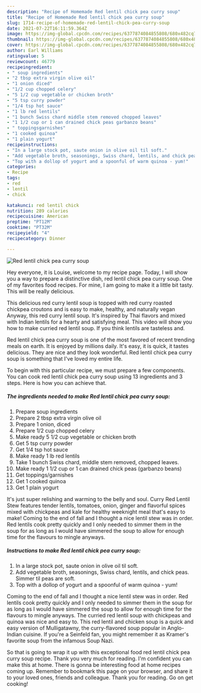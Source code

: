 ```yaml
---
description: "Recipe of Homemade Red lentil chick pea curry soup"
title: "Recipe of Homemade Red lentil chick pea curry soup"
slug: 1714-recipe-of-homemade-red-lentil-chick-pea-curry-soup
date: 2021-07-22T16:11:59.364Z
image: https://img-global.cpcdn.com/recipes/6377874084855808/680x482cq70/red-lentil-chick-pea-curry-soup-recipe-main-photo.jpg
thumbnail: https://img-global.cpcdn.com/recipes/6377874084855808/680x482cq70/red-lentil-chick-pea-curry-soup-recipe-main-photo.jpg
cover: https://img-global.cpcdn.com/recipes/6377874084855808/680x482cq70/red-lentil-chick-pea-curry-soup-recipe-main-photo.jpg
author: Earl Williams
ratingvalue: 5
reviewcount: 46779
recipeingredient:
- " soup ingredients"
- "2 tbsp extra virgin olive oil"
- "1 onion diced"
- "1/2 cup chopped celery"
- "5 1/2 cup vegetable or chicken broth"
- "5 tsp curry powder"
- "1/4 tsp hot sauce"
- "1 lb red lentils"
- "1 bunch Swiss chard middle stem removed chopped leaves"
- "1 1/2 cup or 1 can drained chick peas garbanzo beans"
- " toppingsgarnishes"
- "1 cooked quinoa"
- "1 plain yogurt"
recipeinstructions:
- "In a large stock pot, saute onion in olive oil til soft."
- "Add vegetable broth, seasonings, Swiss chard, lentils, and chick peas. Simmer til peas are soft."
- "Top with a dollop of yogurt and a spoonful of warm quinoa - yum!"
categories:
- Recipe
tags:
- red
- lentil
- chick

katakunci: red lentil chick 
nutrition: 289 calories
recipecuisine: American
preptime: "PT12M"
cooktime: "PT32M"
recipeyield: "4"
recipecategory: Dinner

---
```



![Red lentil chick pea curry soup](https://img-global.cpcdn.com/recipes/6377874084855808/680x482cq70/red-lentil-chick-pea-curry-soup-recipe-main-photo.jpg)

Hey everyone, it is Louise, welcome to my recipe page. Today, I will show you a way to prepare a distinctive dish, red lentil chick pea curry soup. One of my favorites food recipes. For mine, I am going to make it a little bit tasty. This will be really delicious.

This delicious red curry lentil soup is topped with red curry roasted chickpea croutons and is easy to make, healthy, and naturally vegan Anyway, this red curry lentil soup. It&#39;s inspired by Thai flavors and mixed with Indian lentils for a hearty and satisfying meal. This video will show you how to make curried red lentil soup. If you think lentils are tasteless and.

Red lentil chick pea curry soup is one of the most favored of recent trending meals on earth. It is enjoyed by millions daily. It's easy, it is quick, it tastes delicious. They are nice and they look wonderful. Red lentil chick pea curry soup is something that I've loved my entire life.


To begin with this particular recipe, we must prepare a few components. You can cook red lentil chick pea curry soup using 13 ingredients and 3 steps. Here is how you can achieve that.

<!--inarticleads1-->

##### The ingredients needed to make Red lentil chick pea curry soup:

1. Prepare  soup ingredients
1. Prepare 2 tbsp extra virgin olive oil
1. Prepare 1 onion, diced
1. Prepare 1/2 cup chopped celery
1. Make ready 5 1/2 cup vegetable or chicken broth
1. Get 5 tsp curry powder
1. Get 1/4 tsp hot sauce
1. Make ready 1 lb red lentils
1. Take 1 bunch Swiss chard, middle stem removed, chopped leaves.
1. Make ready 1 1/2 cup or 1 can drained chick peas (garbanzo beans)
1. Get  toppings/garnishes
1. Get 1 cooked quinoa
1. Get 1 plain yogurt


It&#39;s just super relishing and warming to the belly and soul. Curry Red Lentil Stew features tender lentils, tomatoes, onion, ginger and flavorful spices mixed with chickpeas and kale for healthy weeknight meal that&#39;s easy to make! Coming to the end of fall and I thought a nice lentil stew was in order. Red lentils cook pretty quickly and I only needed to simmer them in the soup for as long as I would have simmered the soup to allow for enough time for the flavours to mingle anyways. 

<!--inarticleads2-->

##### Instructions to make Red lentil chick pea curry soup:

1. In a large stock pot, saute onion in olive oil til soft.
1. Add vegetable broth, seasonings, Swiss chard, lentils, and chick peas. Simmer til peas are soft.
1. Top with a dollop of yogurt and a spoonful of warm quinoa - yum!


Coming to the end of fall and I thought a nice lentil stew was in order. Red lentils cook pretty quickly and I only needed to simmer them in the soup for as long as I would have simmered the soup to allow for enough time for the flavours to mingle anyways. The curried red lentil soup with chickpeas and quinoa was nice and easy to. This red lentil and chicken soup is a quick and easy version of Mulligatawny, the curry-flavored soup popular in Anglo-Indian cuisine. If you&#39;re a Seinfeld fan, you might remember it as Kramer&#39;s favorite soup from the infamous Soup Nazi. 

So that is going to wrap it up with this exceptional food red lentil chick pea curry soup recipe. Thank you very much for reading. I'm confident you can make this at home. There is gonna be interesting food at home recipes coming up. Remember to bookmark this page on your browser, and share it to your loved ones, friends and colleague. Thank you for reading. Go on get cooking!
